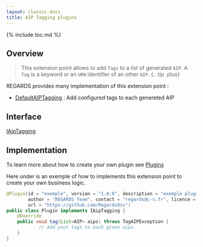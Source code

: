 ```yaml
---
layout: classic-docs
title: AIP Tagging plugins
---
```


{% include toc.md %}

## Overview

> This extension point allows to add `Tags` to a list of generated `AIP`. A `Tag` is a keyword or an `URN` identifier of an other `AIP`.
{: .tip .plus}

REGARDS provides many implementation of this extension point :
 - [DefaultAIPTagging](https://github.com/RegardsOss/regards-ingest/blob/master/ingest/ingest-service/src/main/java/fr/cnes/regards/modules/ingest/service/plugin/DefaultAIPTagging.java) : Add configured tags to each genereted AIP

## Interface

   [IAipTagging](https://github.com/RegardsOss/regards-ingest/blob/master/ingest/ingest-domain/src/main/java/fr/cnes/regards/modules/ingest/domain/plugin/IAipTagging.java)

## Implementation

To learn more about how to create your own plugin see [Plugins](/development/framework/modules/plugins/)

Here under is an exemple of how to implements this extension point to create your own business logic.

```java
@Plugin(id = "exemple", version = "1.0.0", description = "exemple plugin",
        author = "REGARDS Team", contact = "regards@c-s.fr", licence = "LGPLv3.0", owner = "CSSI",
        url = "https://github.com/RegardsOss")
public class Plugin implements IAipTagging {
    @Override
    public void tag(List<AIP> aips) throws TagAIPException {
            // Add yout tags to each given aips.
    }
}
```
